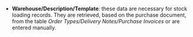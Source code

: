 - **Warehouse/Description/Template**: these data are necessary for stock loading records. They are retrieved, based on the purchase document, from the table *Order Types/Delivery Notes/Purchase Invoices* or are entered manually.